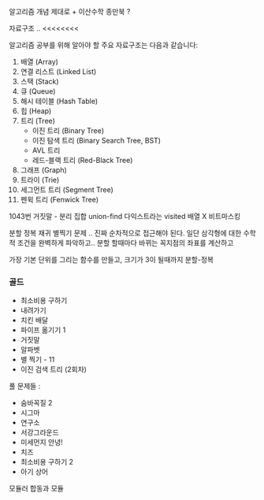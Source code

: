 
알고리즘 개념 제대로 + 이산수학
종만북 ?

자료구조 .. <<<<<<<<

알고리즘 공부를 위해 알아야 할 주요 자료구조는 다음과 같습니다:

1. 배열 (Array)
2. 연결 리스트 (Linked List)
3. 스택 (Stack)
4. 큐 (Queue)
5. 해시 테이블 (Hash Table)
6. 힙 (Heap)
7. 트리 (Tree)
    - 이진 트리 (Binary Tree)
    - 이진 탐색 트리 (Binary Search Tree, BST)
    - AVL 트리
    - 레드-블랙 트리 (Red-Black Tree)
8. 그래프 (Graph)
9. 트라이 (Trie)
10. 세그먼트 트리 (Segment Tree)
11. 펜윅 트리 (Fenwick Tree)

1043번 거짓말 - 분리 집합
union-find
다익스트라는 visited 배열 X
비트마스킹

분할 정복 재귀 별찍기 문제 .. 진짜 순차적으로 접근해야 된다.
일단 삼각형에 대한 수학적 조건을 완벽하게 파악하고..
분할 할때마다 바뀌는 꼭지점의 좌표를 계산하고

가장 기본 단위를 그리는 함수를 만들고, 크기가 3이 될때까지 분할-정복


### 골드
- 최소비용 구하기
- 내려가기
- 치킨 배달
- 파이프 옮기기 1
- 거짓말
- 알파벳
- 별 찍기 - 11
- 이진 검색 트리 (2회차)

풀 문제들 :
- 숨바꼭질 2
- 시그마
- 연구소
- 서강그라운드
- 미세먼지 안녕!
- 치즈
- 최소비용 구하기 2
- 아기 상어


모듈러
합동과 모듈
